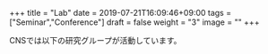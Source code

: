 +++
title =  "Lab"
date = 2019-07-21T16:09:46+09:00
tags = ["Seminar","Conference"]
draft = false
weight = "3"
image = ""
+++

CNSでは以下の研究グループが活動しています。
